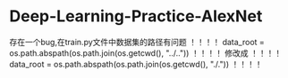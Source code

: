 # Deep-Learning-Practice-AlexNet
存在一个bug,在train.py文件中数据集的路径有问题
！！！！
data_root = os.path.abspath(os.path.join(os.getcwd(), "../..")) 
！！！！
修改成
！！！！
data_root = os.path.abspath(os.path.join(os.getcwd(), "./.")) 
！！！！
